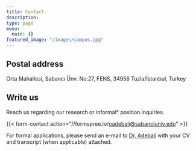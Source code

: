 ```yaml
---
title: Contact
description: 
type: page
menu:
  main: {}
featured_image: "/images/campus.jpg"
---
```


Postal address
---
Orta Mahallesi, Sabancı Ünv. No:27, FENS, 34956 Tuzla/İstanbul, Turkey

Write us
---

Reach us regarding our research or informal* position inquiries. 

{{< form-contact action="//formspree.io/oadebali@sabanciuniv.edu"  >}}

For formal applications, please send an e-mail to [Dr. Adebali](mailto:oadebali@sabanciuniv.edu) with your CV and transcript (when applicable) attached.

